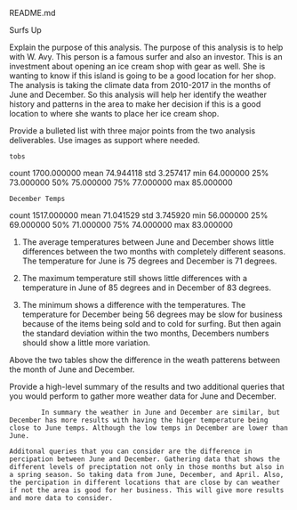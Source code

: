 README.md

Surfs Up


Explain the purpose of this analysis.
    The purpose of this analysis is to help with W. Avy. This person is a famous surfer and also an investor. This is an investment about opening an ice cream shop with gear as well. She is wanting to know if this island is going to be a good location for her shop. The analysis is taking the climate data from 2010-2017 in the months of June and December. So this analysis will help her identify the weather history and patterns in the area to make her decision if this is a good location to where she wants to place her ice cream shop.


Provide a bulleted list with three major points from the two analysis deliverables. Use images as support where needed.

	tobs
count	1700.000000
mean	74.944118
std	3.257417
min	64.000000
25%	73.000000
50%	75.000000
75%	77.000000
max	85.000000



	December Temps
count	1517.000000
mean	71.041529
std	3.745920
min	56.000000
25%	69.000000
50%	71.000000
75%	74.000000
max	83.000000

1) The average temperatures between June and December shows little differences between the two months with completely different seasons. The temperature for June is 75 degrees and December is 71 degrees. 

2) The maximum temperature still shows little differences with a temperature in June of 85 degrees and in December of 83 degrees. 

3) The minimum shows a difference with the temperatures. The temperature for December being 56 degrees may be slow for business because of the items being sold and to cold for surfing. But then again the standard deviation within the two months, Decembers numbers should show a little more variation.

Above the two tables show the difference in the weath patterens between the month of June and December.


Provide a high-level summary of the results and two additional queries that you would perform to gather more weather data for June and December.

            In summary the weather in June and December are similar, but December has more results with having the higer temperature being close to June temps. Although the low temps in December are lower than June. 

    Additonal queries that you can consider are the difference in percipation between June and December. Gathering data that shows the different levels of preciptation not only in those months but also in a spring season. So taking data from June, December, and April. Also, the percipation in different locations that are close by can weather if not the area is good for her business. This will give more results and more data to consider.
